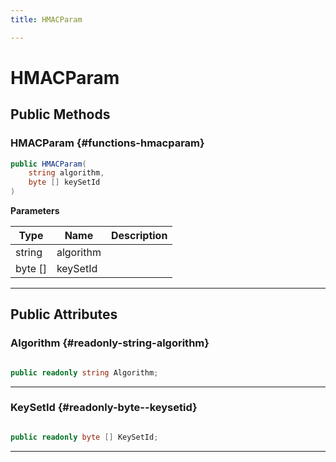 ```yaml
---
title: HMACParam

---
```


# HMACParam










## Public Methods

###  HMACParam {#functions-hmacparam}

```csharp
public HMACParam(
    string algorithm,
    byte [] keySetId
)
```


**Parameters**

| Type | Name  | Description  | 
|--|--|--|
| string |algorithm||
| byte [] |keySetId||






-----------

## Public Attributes

### Algorithm {#readonly-string-algorithm}

```csharp

public readonly string Algorithm;

```






-----------

### KeySetId {#readonly-byte--keysetid}

```csharp

public readonly byte [] KeySetId;

```






-----------

